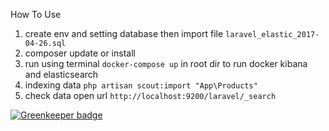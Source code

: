 How To Use

1. create env and setting database then import file `laravel_elastic_2017-04-26.sql`
2. composer update or install
3. run using terminal `docker-compose up` in root dir to run docker kibana and elasticsearch
4. indexing data `php artisan scout:import "App\Products"`
5. check data open url `http://localhost:9200/laravel/_search`

[![Greenkeeper badge](https://badges.greenkeeper.io/ardani/laravel-elastic.svg)](https://greenkeeper.io/)